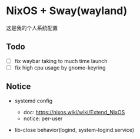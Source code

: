 # NixOS + Sway(wayland)

这是我的个人系统配置

## Todo

- [ ] fix waybar taking to much time launch
- [ ] fix high cpu usage by gnome-keyring

## Notice

- systemd config
  - doc: <https://nixos.wiki/wiki/Extend_NixOS>
  - notice: per-user

- lib-close behavior(logind, system-logind.service)
